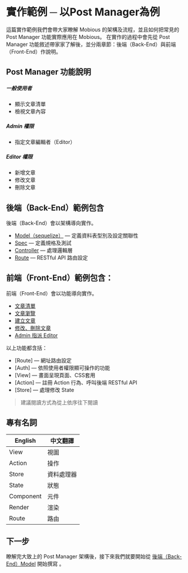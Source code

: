 # 實作範例 ─ 以Post Manager為例

這篇實作範例我們會帶大家瞭解 Mobious 的架構及流程，並且如何把常見的 Post Manager 功能實際應用在 Mobious。
在實作的過程中會先從 Post Manager 功能敘述帶家家了解後，並分兩章節：後端（Back-End）與前端（Front-End）作說明。

## Post Manager 功能說明
##### 一般使用者
* 顯示文章清單
* 檢視文章內容

##### Admin 權限
* 指定文章編輯者（Editor）

##### Editor 權限
* 新增文章
* 修改文章
* 刪除文章

## 後端（Back-End）範例包含
後端（Back-End）會以架構導向實作。
* [Model（sequelize）](Back-End/Model.md) — 定義資料表型別及設定關聯性
* [Spec](Back-End/Spec.md) — 定義規格及測試
* [Controller](Back-End/Controller.md) — 處理邏輯層
* [Route](Back-End/Route.md) — RESTful API 路由設定


## 前端（Front-End）範例包含：
前端（Front-End）會以功能導向實作。
* [文章清單](Front-End/PostList.md)
* [文章瀏覽](Front-End/PostSingle.md)
* [建立文章](Front-End/PostCreate.md)
* [修改、刪除文章](Front-End/PostEditDelete.md)
* [Admin 指派 Editor](Front-End/AdminSelectEditor.md)

以上功能都含括：
* [Route] — 網址路由設定
* [Auth] — 依照使用者權限顯可操作的功能
* [View] — 畫面呈現頁面、CSS套用
* [Action] — 註冊 Action 行為、呼叫後端 RESTful API
* [Store] — 處理修改 State

> 建議閱讀方式為從上依序往下閱讀

## 專有名詞
| English | 中文翻譯 |
| --- | --- |
| View | 視圖 |
| Action | 操作 |
| Store | 資料處理器 |
| State | 狀態 |
| Component | 元件 |
| Render | 渲染 |
| Route | 路由 |

## 下一步
瞭解完大致上的 Post Manager 架構後，接下來我們就要開始從 [後端（Back-End）Model](Back-End/Model.md) 開始撰寫 。
